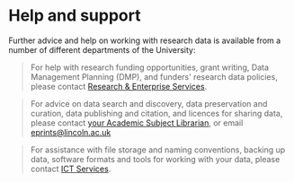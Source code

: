 # Help and support

Further advice and help on working with research data is available from a number of different departments of the University:

> For help with research funding opportunities, grant writing, Data Management Planning (DMP), and funders' research data policies, please contact [Research & Enterprise Services](http://research.blogs.lincoln.ac.uk/).
  
> For advice on data search and discovery, data preservation and curation, data publishing and citation, and licences for sharing data, please contact [your Academic Subject Librarian](http://library.lincoln.ac.uk/home/learning-development/academic-subject-librarians/contact-your-academic-subject-librarian/), or email [eprints@lincoln.ac.uk](mailto:eprints@lincoln.ac.uk)
  
> For assistance with file storage and naming conventions, backing up data, software formats and tools for working with your data, please contact [ICT Services](http://support.lincoln.ac.uk/).

